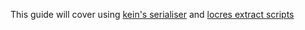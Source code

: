 This guide will cover using [kein's serialiser](Tools/UAssetSerialiser.zip) and [locres extract scripts](Tools/UE4_Locress_Scripts.zip)
